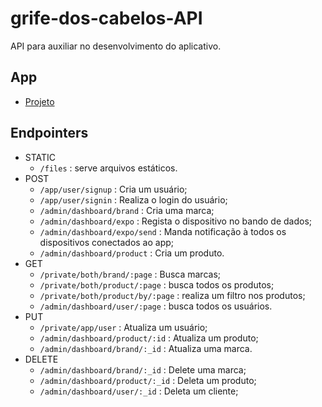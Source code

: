 # grife-dos-cabelos-API
API para auxiliar no desenvolvimento do aplicativo.

## App
 - [Projeto](https://github.com/Maycon-PE/grife-dos-cabelos-App "Ir ao repositório")

## Endpointers

- STATIC
	- `/files` : serve arquivos estáticos.
- POST
	- `/app/user/signup` : Cria um usuário;
	- `/app/user/signin` : Realiza o login do usuário;
	- `/admin/dashboard/brand` : Cria uma marca;
	- `/admin/dashboard/expo` : Regista o dispositivo no bando de dados;
	- `/admin/dashboard/expo/send` : Manda notificação à todos os dispositivos conectados ao app;
	- `/admin/dashboard/product` : Cria um produto.
- GET
	- `/private/both/brand/:page` : Busca marcas;	
	- `/private/both/product/:page` : busca todos os produtos;
	-	`/private/both/product/by/:page` : realiza um filtro nos produtos;
	- `/admin/dashboard/user/:page` : busca todos os usuários.
- PUT
	- `/private/app/user` : Atualiza um usuário;
	- `/admin/dashboard/product/:id` : Atualiza um produto;	
	- `/admin/dashboard/brand/:_id` : Atualiza uma marca.
- DELETE
	- `/admin/dashboard/brand/:_id` : Delete uma marca;
	- `/admin/dashboard/product/:_id` : Deleta um produto;
	- `/admin/dashboard/user/:_id` : Deleta um cliente;
